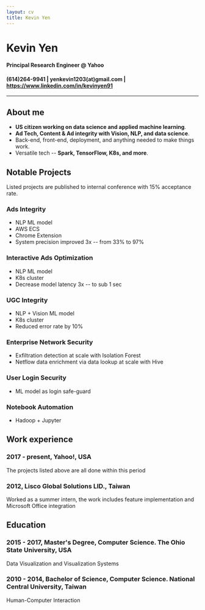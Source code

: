 ```yaml
---
layout: cv
title: Kevin Yen
---
```

# Kevin Yen

#### Principal Research Engineer @ Yahoo

<h4 id="webaddress">
(614)264-9941
| yenkevin1203(at)gmail.com
| <a href="https://www.linkedin.com/in/kevinyen91">https://www.linkedin.com/in/kevinyen91</a>
</h4>

<hr>

## About me

-   __US citizen working on data science and applied machine learning__.
-   __Ad Tech, Content & Ad integrity with Vision, NLP, and data science__.
-   Back-end, front-end, deployment, and anything needed to make things work.
-   Versatile tech -- __Spark, TensorFlow, K8s, and more__.

## Notable Projects

Listed projects are published to internal conference with 15% acceptance rate.

### Ads Integrity

- NLP ML model
- AWS ECS
- Chrome Extension
- System precision improved 3x -- from 33% to 97%

### Interactive Ads Optimization

- NLP ML model
- K8s cluster
- Decrease model latency 3x -- to sub 1 sec

### UGC Integrity

- NLP + Vision ML model
- K8s cluster
- Reduced error rate by 10%

### Enterprise Network Security

- Exfiltration detection at scale with Isolation Forest
- Netflow data enrichment via data lookup at scale with Hive

### User Login Security

- ML model as login safe-guard

### Notebook Automation

- Hadoop + Jupyter

## Work experience

### 2017 - present, Yahoo!, USA

The projects listed above are all done within this period

### 2012, Lisco Global Solutions LID., Taiwan

Worked as a summer intern, the work includes feature implementation and Microsoft Office integration

## Education

### 2015 - 2017, Master's Degree, Computer Science. The Ohio State University, USA

Data Visualization and Visualization Systems

### 2010 - 2014, Bachelor of Science, Computer Science. National Central University, Taiwan

Human-Computer Interaction
